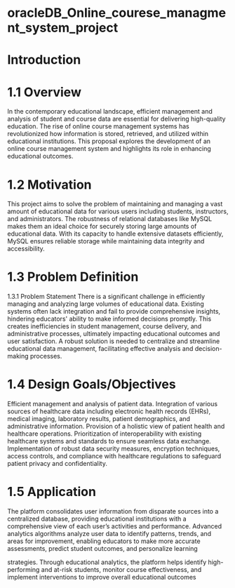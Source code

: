 # oracleDB_Online_courese_managment_system_project

# Introduction
# 1.1 Overview
In the contemporary educational landscape, efficient management and analysis of 
student and course data are essential for delivering high-quality education. The rise of 
online course management systems has revolutionized how information is stored, 
retrieved, and utilized within educational institutions. This proposal explores the 
development of an online course management system and highlights its role in 
enhancing educational outcomes.
# 1.2 Motivation
This project aims to solve the problem of maintaining and managing a vast amount of 
educational data for various users including students, instructors, and administrators. 
The robustness of relational databases like MySQL makes them an ideal choice for 
securely storing large amounts of educational data. With its capacity to handle 
extensive datasets efficiently, MySQL ensures reliable storage while maintaining data 
integrity and accessibility.
# 1.3 Problem Definition
1.3.1 Problem Statement
There is a significant challenge in efficiently managing and analyzing large volumes of 
educational data. Existing systems often lack integration and fail to provide 
comprehensive insights, hindering educators' ability to make informed decisions 
promptly. This creates inefficiencies in student management, course delivery, and 
administrative processes, ultimately impacting educational outcomes and user 
satisfaction. A robust solution is needed to centralize and streamline educational data 
management, facilitating effective analysis and decision-making processes.


# 1.4 Design Goals/Objectives
Efficient management and analysis of patient data.
Integration of various sources of healthcare data including electronic health records 
(EHRs), medical imaging, laboratory results, patient demographics, and administrative 
information.
Provision of a holistic view of patient health and healthcare operations.
Prioritization of interoperability with existing healthcare systems and standards to 
ensure seamless data exchange.
Implementation of robust data security measures, encryption techniques, access 
controls, and compliance with healthcare regulations to safeguard patient privacy and 
confidentiality.
# 1.5 Application
The platform consolidates user information from disparate sources into a centralized 
database, providing educational institutions with a comprehensive view of each user’s 
activities and performance. Advanced analytics algorithms analyze user data to 
identify patterns, trends, and areas for improvement, enabling educators to make 
more accurate assessments, predict student outcomes, and personalize learning 

strategies. Through educational analytics, the platform helps identify high-performing 
and at-risk students, monitor course effectiveness, and implement interventions to 
improve overall educational outcomes
